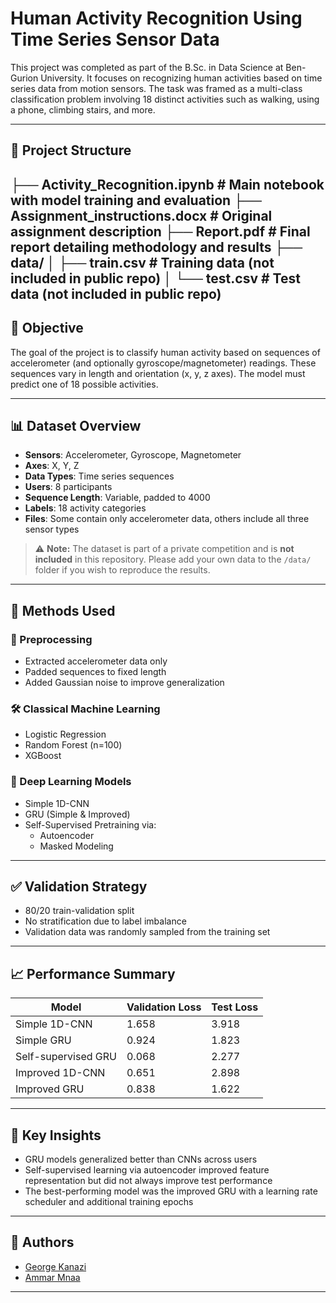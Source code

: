 # Human Activity Recognition Using Time Series Sensor Data

This project was completed as part of the B.Sc. in Data Science at Ben-Gurion University. It focuses on recognizing human activities based on time series data from motion sensors. The task was framed as a multi-class classification problem involving 18 distinct activities such as walking, using a phone, climbing stairs, and more.

---

## 📂 Project Structure

├── Activity_Recognition.ipynb # Main notebook with model training and evaluation
├── Assignment_instructions.docx # Original assignment description
├── Report.pdf # Final report detailing methodology and results
├── data/
│ ├── train.csv # Training data (not included in public repo)
│ └── test.csv # Test data (not included in public repo)
---
## 🧠 Objective

The goal of the project is to classify human activity based on sequences of accelerometer (and optionally gyroscope/magnetometer) readings. These sequences vary in length and orientation (x, y, z axes). The model must predict one of 18 possible activities.

---

## 📊 Dataset Overview

- **Sensors**: Accelerometer, Gyroscope, Magnetometer  
- **Axes**: X, Y, Z  
- **Data Types**: Time series sequences  
- **Users**: 8 participants  
- **Sequence Length**: Variable, padded to 4000  
- **Labels**: 18 activity categories  
- **Files**: Some contain only accelerometer data, others include all three sensor types

> ⚠️ **Note:** The dataset is part of a private competition and is **not included** in this repository. Please add your own data to the `/data/` folder if you wish to reproduce the results.

---

## 🔧 Methods Used

### 🧹 Preprocessing
- Extracted accelerometer data only
- Padded sequences to fixed length
- Added Gaussian noise to improve generalization

### 🛠 Classical Machine Learning
- Logistic Regression
- Random Forest (n=100)
- XGBoost

### 🤖 Deep Learning Models
- Simple 1D-CNN
- GRU (Simple & Improved)
- Self-Supervised Pretraining via:
  - Autoencoder
  - Masked Modeling

---

## ✅ Validation Strategy

- 80/20 train-validation split
- No stratification due to label imbalance
- Validation data was randomly sampled from the training set

---

## 📈 Performance Summary

| Model                | Validation Loss | Test Loss |
|---------------------|-----------------|-----------|
| Simple 1D-CNN       | 1.658           | 3.918     |
| Simple GRU          | 0.924           | 1.823     |
| Self-supervised GRU | 0.068           | 2.277     |
| Improved 1D-CNN     | 0.651           | 2.898     |
| Improved GRU        | 0.838           | 1.622     |

---

## 🔬 Key Insights

- GRU models generalized better than CNNs across users
- Self-supervised learning via autoencoder improved feature representation but did not always improve test performance
- The best-performing model was the improved GRU with a learning rate scheduler and additional training epochs

---

## 👥 Authors

- [George Kanazi](https://github.com/GeorgeKanazi)
- [Ammar Mnaa](https://github.com/AmmarMnaa)

---
